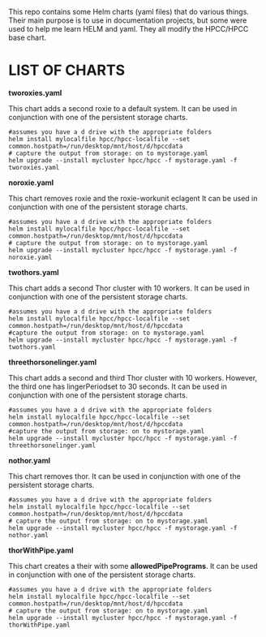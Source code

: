 This repo contains some Helm charts (yaml files) that do various things. 
Their main purpose is to use in documentation projects, but some were used 
to help me learn HELM and yaml. 
They all modify the HPCC/HPCC base chart.  

LIST OF CHARTS
==============
**tworoxies.yaml**

This chart adds a second roxie to a default system. It can be used in conjunction with 
one of the persistent storage charts. 
```
#assumes you have a d drive with the appropriate folders 
helm install mylocalfile hpcc/hpcc-localfile --set common.hostpath=/run/desktop/mnt/host/d/hpccdata 
# capture the output from storage: on to mystorage.yaml
helm upgrade --install mycluster hpcc/hpcc -f mystorage.yaml -f tworoxies.yaml
```
**noroxie.yaml**

This chart removes roxie and the roxie-workunit eclagent It can be used in conjunction with 
one of the persistent storage charts. 
```
#assumes you have a d drive with the appropriate folders 
helm install mylocalfile hpcc/hpcc-localfile --set common.hostpath=/run/desktop/mnt/host/d/hpccdata 
# capture the output from storage: on to mystorage.yaml
helm upgrade --install mycluster hpcc/hpcc -f mystorage.yaml -f noroxie.yaml
```


**twothors.yaml**

This chart adds a second Thor cluster with 10 workers. It can be used in conjunction with 
one of the persistent storage charts. 
```
#assumes you have a d drive with the appropriate folders 
helm install mylocalfile hpcc/hpcc-localfile --set common.hostpath=/run/desktop/mnt/host/d/hpccdata 
#capture the output from storage: on to mystorage.yaml
helm upgrade --install mycluster hpcc/hpcc -f mystorage.yaml -f twothors.yaml
```

**threethorsonelinger.yaml**

This chart adds a second and third Thor cluster with 10 workers. However, the third one has lingerPeriodset to 30 seconds.  It can be used in conjunction with 
one of the persistent storage charts. 
```
#assumes you have a d drive with the appropriate folders 
helm install mylocalfile hpcc/hpcc-localfile --set common.hostpath=/run/desktop/mnt/host/d/hpccdata 
#capture the output from storage: on to mystorage.yaml
helm upgrade --install mycluster hpcc/hpcc -f mystorage.yaml -f threethorsonelinger.yaml
```

**nothor.yaml**

This chart removes thor. It can be used in conjunction with 
one of the persistent storage charts. 
```
#assumes you have a d drive with the appropriate folders 
helm install mylocalfile hpcc/hpcc-localfile --set common.hostpath=/run/desktop/mnt/host/d/hpccdata 
# capture the output from storage: on to mystorage.yaml
helm upgrade --install mycluster hpcc/hpcc -f mystorage.yaml -f nothor.yaml
```
**thorWithPipe.yaml**

This chart creates a their with some **allowedPipePrograms**. It can be used in conjunction with 
one of the persistent storage charts. 
```
#assumes you have a d drive with the appropriate folders 
helm install mylocalfile hpcc/hpcc-localfile --set common.hostpath=/run/desktop/mnt/host/d/hpccdata 
# capture the output from storage: on to mystorage.yaml
helm upgrade --install mycluster hpcc/hpcc -f mystorage.yaml -f thorWithPipe.yaml
```

